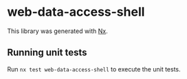 # web-data-access-shell

This library was generated with [Nx](https://nx.dev).

## Running unit tests

Run `nx test web-data-access-shell` to execute the unit tests.
